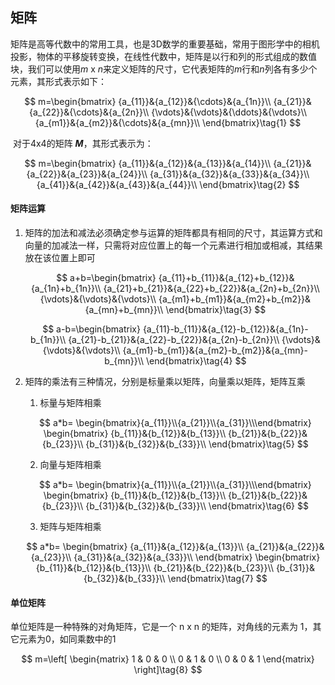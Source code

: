 ## 矩阵

​	矩阵是高等代数中的常用工具，也是3D数学的重要基础，常用于图形学中的相机投影，物体的平移旋转变换，在线性代数中，矩阵是以行和列的形式组成的数值块，我们可以使用*m* x *n*来定义矩阵的尺寸，它代表矩阵的*m*行和*n*列各有多少个元素，其形式表示如下：

$$
m=\begin{bmatrix}
{a_{11}}&{a_{12}}&{\cdots}&{a_{1n}}\\
{a_{21}}&{a_{22}}&{\cdots}&{a_{2n}}\\
{\vdots}&{\vdots}&{\ddots}&{\vdots}\\
{a_{m1}}&{a_{m2}}&{\cdots}&{a_{mn}}\\
\end{bmatrix}\tag{1}
$$

​	对于4x4的矩阵 ***M***，其形式表示为：

$$
m=\begin{bmatrix}
{a_{11}}&{a_{12}}&{a_{13}}&{a_{14}}\\
{a_{21}}&{a_{22}}&{a_{23}}&{a_{24}}\\
{a_{31}}&{a_{32}}&{a_{33}}&{a_{34}}\\
{a_{41}}&{a_{42}}&{a_{43}}&{a_{44}}\\
\end{bmatrix}\tag{2}
$$

#### 矩阵运算

 1. 矩阵的加法和减法必须确定参与运算的矩阵都具有相同的尺寸，其运算方式和向量的加减法一样，只需将对应位置上的每一个元素进行相加或相减，其结果放在该位置上即可

    $$
    a+b=\begin{bmatrix}
    {a_{11}+b_{11}}&{a_{12}+b_{12}}&{a_{1n}+b_{1n}}\\
    {a_{21}+b_{21}}&{a_{22}+b_{22}}&{a_{2n}+b_{2n}}\\
    {\vdots}&{\vdots}&{\vdots}\\
    {a_{m1}+b_{m1}}&{a_{m2}+b_{m2}}&{a_{mn}+b_{mn}}\\
    \end{bmatrix}\tag{3}
    $$

    $$
    a-b=\begin{bmatrix}
    {a_{11}-b_{11}}&{a_{12}-b_{12}}&{a_{1n}-b_{1n}}\\
    {a_{21}-b_{21}}&{a_{22}-b_{22}}&{a_{2n}-b_{2n}}\\
    {\vdots}&{\vdots}&{\vdots}\\
    {a_{m1}-b_{m1}}&{a_{m2}-b_{m2}}&{a_{mn}-b_{mn}}\\
    \end{bmatrix}\tag{4}
    $$

 2. 矩阵的乘法有三种情况，分别是标量乘以矩阵，向量乘以矩阵，矩阵互乘
    1. 标量与矩阵相乘

    $$
        a*b=
        \begin{bmatrix}{a_{11}}\\{a_{21}}\\{a_{31}}\\\end{bmatrix}
        \begin{bmatrix}
        {b_{11}}&{b_{12}}&{b_{13}}\\
        {b_{21}}&{b_{22}}&{b_{23}}\\
        {b_{31}}&{b_{32}}&{b_{33}}\\
        \end{bmatrix}\tag{5}
    $$

    2. 向量与矩阵相乘

    $$
        a*b=
        \begin{bmatrix}{a_{11}}\\{a_{21}}\\{a_{31}}\\\end{bmatrix}
        \begin{bmatrix}
        {b_{11}}&{b_{12}}&{b_{13}}\\
        {b_{21}}&{b_{22}}&{b_{23}}\\
        {b_{31}}&{b_{32}}&{b_{33}}\\
        \end{bmatrix}\tag{6}
    $$

    3. 矩阵与矩阵相乘

    $$
        a*b=
        \begin{bmatrix}
        {a_{11}}&{a_{12}}&{a_{13}}\\
        {a_{21}}&{a_{22}}&{a_{23}}\\
        {a_{31}}&{a_{32}}&{a_{33}}\\
        \end{bmatrix}
        \begin{bmatrix}
        {b_{11}}&{b_{12}}&{b_{13}}\\
        {b_{21}}&{b_{22}}&{b_{23}}\\
        {b_{31}}&{b_{32}}&{b_{33}}\\
        \end{bmatrix}\tag{7}
    $$


#### 单位矩阵

单位矩阵是一种特殊的对角矩阵，它是一个 n x n 的矩阵，对角线的元素为 1，其它元素为0，如同乘数中的1

$$
m=\left[
\begin{matrix}
1 & 0 & 0 \\
0 & 1 & 0 \\
0 & 0 & 1 
\end{matrix} \right]\tag{8}
$$